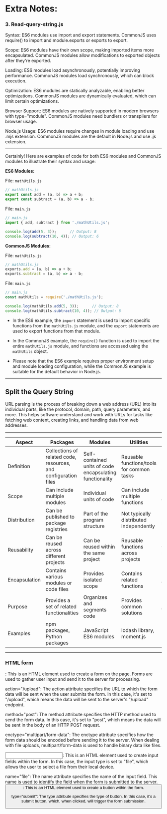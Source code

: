 # Extra Notes:

### 3. Read-query-string.js

Syntax:
ES6 modules use import and export statements.
CommonJS uses require() to import and module.exports or exports to export.

Scope:
ES6 modules have their own scope, making imported items more encapsulated.
CommonJS modules allow modifications to exported objects after they're exported.

Loading:
ES6 modules load asynchronously, potentially improving performance.
CommonJS modules load synchronously, which can block execution.

Optimization:
ES6 modules are statically analyzable, enabling better optimizations.
CommonJS modules are dynamically evaluated, which can limit certain optimizations.

Browser Support:
ES6 modules are natively supported in modern browsers with type="module".
CommonJS modules need bundlers or transpilers for browser usage.

Node.js Usage:
ES6 modules require changes in module loading and use .mjs extension.
CommonJS modules are the default in Node.js and use .js extension.


---


Certainly! Here are examples of code for both ES6 modules and CommonJS modules to illustrate their syntax and usage:

**ES6 Modules:**

File: `mathUtils.js`
```javascript
// mathUtils.js
export const add = (a, b) => a + b;
export const subtract = (a, b) => a - b;
```

File: `main.js`
```javascript
// main.js
import { add, subtract } from './mathUtils.js';

console.log(add(5, 3));      // Output: 8
console.log(subtract(10, 4)); // Output: 6
```

**CommonJS Modules:**

File: `mathUtils.js`
```javascript
// mathUtils.js
exports.add = (a, b) => a + b;
exports.subtract = (a, b) => a - b;
```

File: `main.js`
```javascript
// main.js
const mathUtils = require('./mathUtils.js');

console.log(mathUtils.add(5, 3));      // Output: 8
console.log(mathUtils.subtract(10, 4)); // Output: 6
```

- In the ES6 example, the `import` statement is used to import specific functions from the `mathUtils.js` module, and the `export` statements are used to export functions from that module.

- In the CommonJS example, the `require()` function is used to import the entire `mathUtils.js` module, and functions are accessed using the `mathUtils` object.

- Please note that the ES6 example requires proper environment setup and module loading configuration, while the CommonJS example is suitable for the default behavior in Node.js.

---

## Split the Query String

URL parsing is the process of breaking down a web address (URL) into its individual parts, like the protocol, domain, path, query parameters, and more. This helps software understand and work with URLs for tasks like fetching web content, creating links, and handling data from web addresses.


---


| Aspect        | Packages                    | Modules                | Utilities                 | Dependencies              |
|---------------|-----------------------------|------------------------|---------------------------|---------------------------|
| Definition    | Collections of related code, resources, and configuration files | Self-contained units of code encapsulating functionality | Reusable functions/tools for common tasks | External components needed for functionality |
| Scope         | Can include multiple modules | Individual units of code | Can include multiple functions | External code/packages/modules |
| Distribution  | Can be published to package registries | Part of the program structure | Not typically distributed independently | Installed using package managers |
| Reusability   | Can be reused across different projects | Can be reused within the same project | Reusable functions across projects | Can be reused across projects |
| Encapsulation | Contains various modules or code files | Provides isolated scope | Contains related functions | Required for specific functionality |
| Purpose       | Provides a set of related functionalities | Organizes and segments code | Provides common solutions | Makes external functionality available |
| Examples      | npm packages, Python packages | JavaScript ES6 modules | lodash library, moment.js | Express.js, axios library |


---

### HTML form 

<form>: This is an HTML element used to create a form on the page. Forms are used to gather user input 
and send it to the server for processing.

action="/upload": The action attribute specifies the URL to which the form data will be sent when the 
user submits the form. In this case, it's set to "/upload", which means the data will be sent to the 
server's "/upload" endpoint.

method="post": The method attribute specifies the HTTP method used to send the form data. In this case,
 it's set to "post", which means the data will be sent in the body of an HTTP POST request.

enctype="multipart/form-data": The enctype attribute specifies how the form data should be encoded before
sending it to the server. When dealing with file uploads, multipart/form-data is used to handle binary
data like files.

<input>: This is an HTML element used to create input fields within the form. In this case, the input type 
is set to "file", which allows the user to select a file from their local device.

name="file": The name attribute specifies the name of the input field. This name is used to identify the 
field when the form is submitted to the server.
<button>: This is an HTML element used to create a button within the form.

type="submit": The type attribute specifies the type of button. In this case, it's a submit button, which,
 when clicked, will trigger the form submission.

